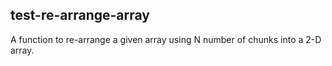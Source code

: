 ## test-re-arrange-array

A function to re-arrange a given array using N number of chunks into a 2-D array.

